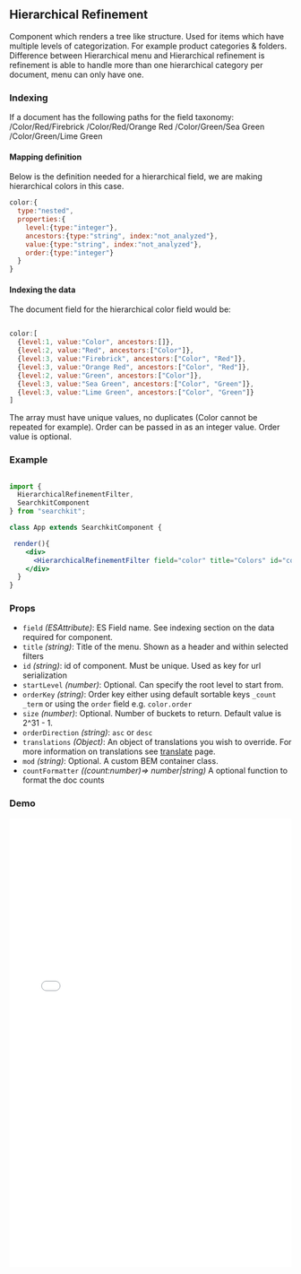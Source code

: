 ## Hierarchical Refinement
Component which renders a tree like structure. Used for items which have multiple levels of categorization. For example product categories & folders. Difference between Hierarchical menu and Hierarchical refinement is refinement is able to handle more than one hierarchical category per document, menu can only have one.

### Indexing

If a document has the following paths for the field taxonomy:
  /Color/Red/Firebrick
  /Color/Red/Orange Red
  /Color/Green/Sea Green
  /Color/Green/Lime Green

#### Mapping definition
Below is the definition needed for a hierarchical field, we are making hierarchical colors in this case.
```js
color:{
  type:"nested",
  properties:{
    level:{type:"integer"},
    ancestors:{type:"string", index:"not_analyzed"},
    value:{type:"string", index:"not_analyzed"},
    order:{type:"integer"}    
  }
}
```

#### Indexing the data

The document field for the hierarchical color field would be:

```js

color:[
  {level:1, value:"Color", ancestors:[]},
  {level:2, value:"Red", ancestors:["Color"]},
  {level:3, value:"Firebrick", ancestors:["Color", "Red"]},
  {level:3, value:"Orange Red", ancestors:["Color", "Red"]},
  {level:2, value:"Green", ancestors:["Color"]},
  {level:3, value:"Sea Green", ancestors:["Color", "Green"]},
  {level:3, value:"Lime Green", ancestors:["Color", "Green"]}
]

```

The array must have unique values, no duplicates (Color cannot be repeated for example). Order can be passed in as an integer value. Order value is optional.


### Example

```jsx

import {
  HierarchicalRefinementFilter,
  SearchkitComponent
} from "searchkit";

class App extends SearchkitComponent {

 render(){
    <div>
      <HierarchicalRefinementFilter field="color" title="Colors" id="colors"/>
    </div>
  }
}
```

### Props
- `field` *(ESAttribute)*: ES Field name. See indexing section on the data required for component.
- `title` *(string)*: Title of the menu. Shown as a header and within selected filters
- `id` *(string)*: id of component. Must be unique. Used as key for url serialization
- `startLevel` *(number)*: Optional. Can specify the root level to start from.
- `orderKey` *(string)*: Order key either using default sortable keys `_count` `_term` or using the `order` field e.g. `color.order`
- `size` *(number)*: Optional. Number of buckets to return. Default value is 2^31 - 1.
- `orderDirection` *(string)*: `asc` or `desc`
- `translations` *(Object)*: An object of translations you wish to override. For more information on translations see [translate](../../core/Translate.md) page.
- `mod` *(string)*: Optional. A custom BEM container class.
- `countFormatter` *((count:number)=> number|string)* A optional function to format the doc counts


### Demo
<iframe height='800' scrolling='no' src='//codepen.io/searchkit/embed/OMgmwR/?height=800&theme-id=0&default-tab=js,result&embed-version=2' frameborder='no' allowtransparency='true' allowfullscreen='true' style='width: 100%;'></iframe>
